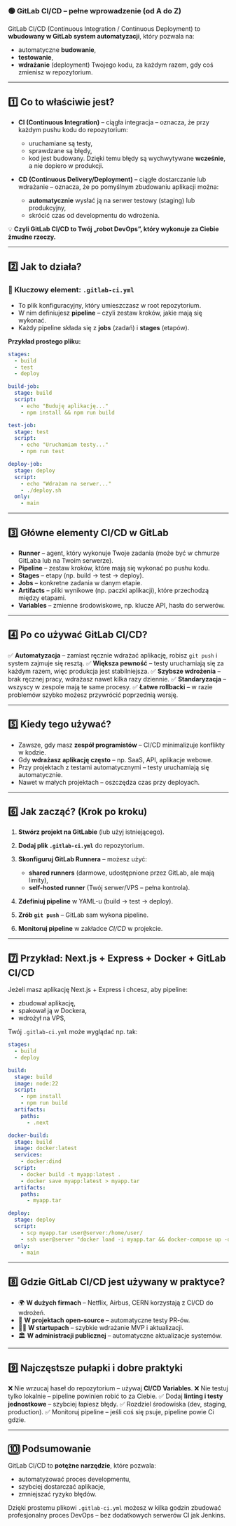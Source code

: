 ### 🟢 **GitLab CI/CD – pełne wprowadzenie (od A do Z)**

GitLab CI/CD (Continuous Integration / Continuous Deployment) to **wbudowany w GitLab system automatyzacji**, który pozwala na:

* automatyczne **budowanie**,
* **testowanie**,
* **wdrażanie** (deployment) Twojego kodu,
  za każdym razem, gdy coś zmienisz w repozytorium.

---

## 1️⃣ **Co to właściwie jest?**

* **CI (Continuous Integration)** – ciągła integracja – oznacza, że przy każdym pushu kodu do repozytorium:

  * uruchamiane są testy,
  * sprawdzane są błędy,
  * kod jest budowany.
    Dzięki temu błędy są wychwytywane **wcześnie**, a nie dopiero w produkcji.

* **CD (Continuous Delivery/Deployment)** – ciągłe dostarczanie lub wdrażanie – oznacza, że po pomyślnym zbudowaniu aplikacji można:

  * **automatycznie** wysłać ją na serwer testowy (staging) lub produkcyjny,
  * skrócić czas od developmentu do wdrożenia.

💡 **Czyli GitLab CI/CD to Twój „robot DevOps”, który wykonuje za Ciebie żmudne rzeczy.**

---

## 2️⃣ **Jak to działa?**

### 🔹 Kluczowy element: `.gitlab-ci.yml`

* To plik konfiguracyjny, który umieszczasz w root repozytorium.
* W nim definiujesz **pipeline** – czyli zestaw kroków, jakie mają się wykonać.
* Każdy pipeline składa się z **jobs** (zadań) i **stages** (etapów).

**Przykład prostego pliku:**

```yaml
stages:
  - build
  - test
  - deploy

build-job:
  stage: build
  script:
    - echo "Buduję aplikację..."
    - npm install && npm run build

test-job:
  stage: test
  script:
    - echo "Uruchamiam testy..."
    - npm run test

deploy-job:
  stage: deploy
  script:
    - echo "Wdrażam na serwer..."
    - ./deploy.sh
  only:
    - main
```

---

## 3️⃣ **Główne elementy CI/CD w GitLab**

* **Runner** – agent, który wykonuje Twoje zadania (może być w chmurze GitLaba lub na Twoim serwerze).
* **Pipeline** – zestaw kroków, które mają się wykonać po pushu kodu.
* **Stages** – etapy (np. build → test → deploy).
* **Jobs** – konkretne zadania w danym etapie.
* **Artifacts** – pliki wynikowe (np. paczki aplikacji), które przechodzą między etapami.
* **Variables** – zmienne środowiskowe, np. klucze API, hasła do serwerów.

---

## 4️⃣ **Po co używać GitLab CI/CD?**

✅ **Automatyzacja** – zamiast ręcznie wdrażać aplikację, robisz `git push` i system zajmuje się resztą.
✅ **Większa pewność** – testy uruchamiają się za każdym razem, więc produkcja jest stabilniejsza.
✅ **Szybsze wdrożenia** – brak ręcznej pracy, wdrażasz nawet kilka razy dziennie.
✅ **Standaryzacja** – wszyscy w zespole mają te same procesy.
✅ **Łatwe rollbacki** – w razie problemów szybko możesz przywrócić poprzednią wersję.

---

## 5️⃣ **Kiedy tego używać?**

* Zawsze, gdy masz **zespół programistów** – CI/CD minimalizuje konflikty w kodzie.
* Gdy **wdrażasz aplikację często** – np. SaaS, API, aplikacje webowe.
* Przy projektach z testami automatycznymi – testy uruchamiają się automatycznie.
* Nawet w małych projektach – oszczędza czas przy deployach.

---

## 6️⃣ **Jak zacząć? (Krok po kroku)**

1. **Stwórz projekt na GitLabie** (lub użyj istniejącego).
2. **Dodaj plik `.gitlab-ci.yml`** do repozytorium.
3. **Skonfiguruj GitLab Runnera** – możesz użyć:

   * **shared runners** (darmowe, udostępnione przez GitLab, ale mają limity),
   * **self-hosted runner** (Twój serwer/VPS – pełna kontrola).
4. **Zdefiniuj pipeline** w YAML-u (build → test → deploy).
5. **Zrób `git push`** – GitLab sam wykona pipeline.
6. **Monitoruj pipeline** w zakładce *CI/CD* w projekcie.

---

## 7️⃣ **Przykład: Next.js + Express + Docker + GitLab CI/CD**

Jeżeli masz aplikację Next.js + Express i chcesz, aby pipeline:

* zbudował aplikację,
* spakował ją w Dockera,
* wdrożył na VPS,

Twój `.gitlab-ci.yml` może wyglądać np. tak:

```yaml
stages:
  - build
  - deploy

build:
  stage: build
  image: node:22
  script:
    - npm install
    - npm run build
  artifacts:
    paths:
      - .next

docker-build:
  stage: build
  image: docker:latest
  services:
    - docker:dind
  script:
    - docker build -t myapp:latest .
    - docker save myapp:latest > myapp.tar
  artifacts:
    paths:
      - myapp.tar

deploy:
  stage: deploy
  script:
    - scp myapp.tar user@server:/home/user/
    - ssh user@server "docker load -i myapp.tar && docker-compose up -d"
  only:
    - main
```

---

## 8️⃣ **Gdzie GitLab CI/CD jest używany w praktyce?**

* 🌍 **W dużych firmach** – Netflix, Airbus, CERN korzystają z CI/CD do wdrożeń.
* 🚀 **W projektach open-source** – automatyczne testy PR-ów.
* 👨‍💻 **W startupach** – szybkie wdrażanie MVP i aktualizacji.
* 🏛 **W administracji publicznej** – automatyczne aktualizacje systemów.

---

## 9️⃣ **Najczęstsze pułapki i dobre praktyki**

❌ Nie wrzucaj haseł do repozytorium – używaj **CI/CD Variables**.
❌ Nie testuj tylko lokalnie – pipeline powinien robić to za Ciebie.
✅ Dodaj **linting i testy jednostkowe** – szybciej łapiesz błędy.
✅ Rozdziel środowiska (dev, staging, production).
✅ Monitoruj pipeline – jeśli coś się psuje, pipeline powie Ci gdzie.

---

## 🔟 **Podsumowanie**

GitLab CI/CD to **potężne narzędzie**, które pozwala:

* automatyzować proces developmentu,
* szybciej dostarczać aplikacje,
* zmniejszać ryzyko błędów.

Dzięki prostemu plikowi `.gitlab-ci.yml` możesz w kilka godzin zbudować profesjonalny proces DevOps – bez dodatkowych serwerów CI jak Jenkins.